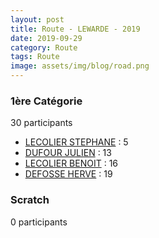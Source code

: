 ```yaml
---
layout: post
title: Route - LEWARDE - 2019
date: 2019-09-29
category: Route
tags: Route
image: assets/img/blog/road.png
---
```


### 1ère Catégorie
30 participants
- [LECOLIER STEPHANE](https://teamspecializedlille.cc/coureurs/lecolierstephane) : 5
- [DUFOUR JULIEN](https://teamspecializedlille.cc/coureurs/dufourjulien) : 13
- [LECOLIER BENOIT](https://teamspecializedlille.cc/coureurs/lecolierbenoit) : 16
- [DEFOSSE HERVE](https://teamspecializedlille.cc/coureurs/defosseherve) : 19

### Scratch
0 participants
